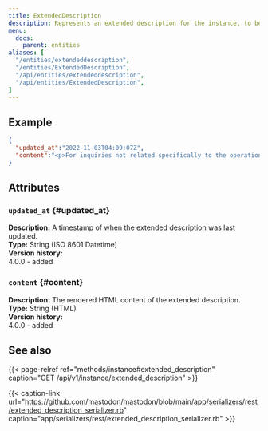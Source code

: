 ```yaml
---
title: ExtendedDescription
description: Represents an extended description for the instance, to be shown on its about page.
menu:
  docs:
    parent: entities
aliases: [
  "/entities/extendeddescription",
  "/entities/ExtendedDescription",
  "/api/entities/extendeddescription",
  "/api/entities/ExtendedDescription",
]
---
```


## Example

```json
{
  "updated_at":"2022-11-03T04:09:07Z",
  "content":"<p>For inquiries not related specifically to the operation of this server, such as press inquiries, please contact <a href=\"mailto:press@joinmastodon.org\">press@joinmastodon.org</a>.</p>\n\n<h2>Funding</h2>\n\n<p>This server is crowdfunded by <a href=\"https://patreon.com/mastodon\">Patreon donations</a>. For a list of sponsors, see <a href=\"https://joinmastodon.org/sponsors\">joinmastodon.org</a>.</p>\n\n<h2>Reporting and moderation</h2>\n\n<p>When reporting accounts, please make sure to include at least a few posts that show rule-breaking behaviour, when applicable. If there is any additional context that might help make a decision, please also include it in the comment. This is especially important when the content is in a language nobody on the moderation team speaks.</p>\n\n<p>We usually handle reports within 24 hours. Please mind that you are not notified when a report you have made has led to a punitive action, and that not all punitive actions are externally visible. For first time offenses, we may opt to delete offending content, escalating to harsher measures on repeat offenses.</p>\n\n<h2>Impressum</h2>\n\n<p>Mastodon gGmbH<br>\nMühlenstraße 8a<br>\n14167 Berlin<br>\nGermany</p>\n\n<p>E-Mail-Adresse: hello@joinmastodon.org</p>\n\n<p>Vertretungsberechtigt: Eugen Rochko (Geschäftsführer)</p>\n\n<p>Umsatzsteuer Identifikationsnummer (USt-ID): DE344258260</p>\n\n<p>Handelsregister<br>\nGeführt bei: Amtsgericht Charlottenburg<br>\nNummer: HRB 230086 B</p>\n"
}
```

## Attributes

### `updated_at` {#updated_at}

**Description:** A timestamp of when the extended description was last updated.\
**Type:** String (ISO 8601 Datetime)\
**Version history:**\
4.0.0 - added

### `content` {#content}

**Description:** The rendered HTML content of the extended description.\
**Type:** String (HTML)\
**Version history:**\
4.0.0 - added

## See also

{{< page-relref ref="methods/instance#extended_description" caption="GET /api/v1/instance/extended_description" >}}

{{< caption-link url="https://github.com/mastodon/mastodon/blob/main/app/serializers/rest/extended_description_serializer.rb" caption="app/serializers/rest/extended_description_serializer.rb" >}}